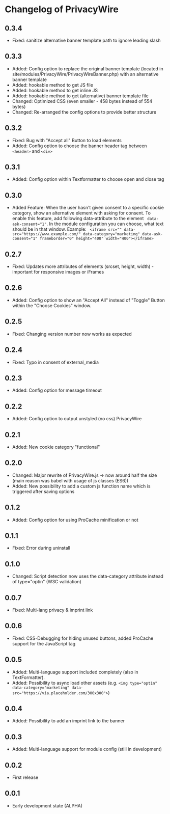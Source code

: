 # Changelog of PrivacyWire

## 0.3.4
- Fixed: sanitize alternative banner template path to ignore leading slash

## 0.3.3
- Added: Config option to replace the original banner template (located in site/modules/PrivacyWire/PrivacyWireBanner.php) with an alternative banner template
- Added: hookable method to get JS file
- Added: hookable method to get inline JS
- Added: hookable method to get (alternative) banner template file
- Changed: Optimized CSS (even smaller - 458 bytes instead of 554 bytes)
- Changed: Re-arranged the config options to provide better structure

## 0.3.2
- Fixed: Bug with "Accept all" Button to load elements
- Added: Config option to choose the banner header tag between `<header>` and `<div>`

## 0.3.1
- Added: Config option within Textformatter to choose open and close tag

## 0.3.0
- Added Feature: When the user hasn't given consent to a specific cookie category, show an alternative element with asking for consent. To enable this feature, add following data-attribute to the element ``` data-ask-consent="1"```. In the module configuration you can choose, what text should be in that window. Example: ``` <iframe src="" data-src="https://www.example.com/" data-category="marketing" data-ask-consent="1" frameborder="0" height="400" width="400"></iframe>```

## 0.2.7
- Fixed: Updates more attributes of elements (srcset, height, width) - important for responsive images or iFrames

## 0.2.6
- Added: Config option to show an "Accept All" instead of "Toggle" Button within the "Choose Cookies" window.

## 0.2.5
- Fixed: Changing version number now works as expected

## 0.2.4
- Fixed: Typo in consent of external_media

## 0.2.3
- Added: Config option for message timeout

## 0.2.2 
- Added: Config option to output unstyled (no css) PrivacyWire 

## 0.2.1
- Added: New cookie category "functional"

## 0.2.0
- Changed: Major rewrite of PrivacyWire.js -> now around half the size (main reason was babel with usage of js classes (ES6))
- Added: New possibility to add a custom js function name which is triggered after saving options

## 0.1.2
- Added: Config option for using ProCache minification or not

## 0.1.1 
- Fixed: Error during uninstall

## 0.1.0 
- Changed: Script detection now uses the data-category attribute instead of type="optin" (W3C validation)

## 0.0.7 
- Fixed: Multi-lang privacy & imprint link

## 0.0.6
- Fixed: CSS-Debugging for hiding unused buttons, added ProCache support for the JavaScript tag

## 0.0.5 
- Added: Multi-language support included completely (also in TextFormatter).
- Added: Possibility to async load other assets (e.g. ``<img type="optin" data-category="marketing" data-src="https://via.placeholder.com/300x300">``)

## 0.0.4 
- Added: Possibility to add an imprint link to the banner

## 0.0.3
- Added: Multi-language support for module config (still in development)

## 0.0.2
- First release

## 0.0.1
- Early development state (ALPHA)
